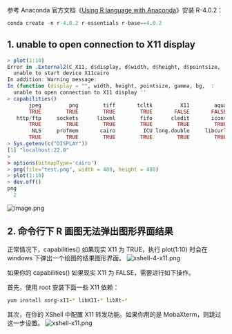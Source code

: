 参考 Anaconda 官方文档《[Using R language with Anaconda](https://docs.anaconda.com/anaconda/user-guide/tasks/using-r-language/)》安装 R-4.0.2：

```r
conda create -n r-4.0.2 r-essentials r-base==4.0.2
```

## 1. unable to open connection to X11 display

```r
> plot(1:10)
Error in .External2(C_X11, d$display, d$width, d$height, d$pointsize,  :
  unable to start device X11cairo
In addition: Warning message:
In (function (display = "", width, height, pointsize, gamma, bg,  :
  unable to open connection to X11 display ''
> capabilities()
       jpeg         png        tiff       tcltk         X11        aqua
       TRUE        TRUE        TRUE        TRUE       FALSE       FALSE
   http/ftp     sockets      libxml        fifo      cledit       iconv
       TRUE        TRUE        TRUE        TRUE        TRUE        TRUE
        NLS     profmem       cairo         ICU long.double     libcurl
       TRUE        TRUE        TRUE        TRUE        TRUE        TRUE
> Sys.getenv(c("DISPLAY"))
[1] "localhost:22.0"
>
> options(bitmapType='cairo')
> png(file="test.png", width = 480, height = 480)
> plot(1:10)
> dev.off()
png
  2
```

![image.png](https://shub-1251708715.cos.ap-guangzhou.myqcloud.com/elog-docs-images/FkZx8QeLR-ONq2yCbogCByYcQIph.png)

## 2. 命令行下 R 画图无法弹出图形界面结果

正常情况下，capabilities() 如果现实 X11 为 TRUE，执行 plot(1:10) 时会在 windows 下弹出一个绘图的结果图形界面。
![xshell-4-x11.png](https://shub-1251708715.cos.ap-guangzhou.myqcloud.com/elog-docs-images/Fs1qjTOQnehCQmA2MrYycXmFkCnX.png)

如果你的 capabilities() 如果现实 X11 为 FALSE，需要进行如下操作。

首先，使用 root 安装下面一些 X11 依赖：

```bash
yum install xorg-x11-* libX11-* libXt-*
```

其次，在你的 XShell 中配置 X11 转发功能。如果你用的是 MobaXterm，则跳过这一步设置。
![xshell-x11.png](https://shub-1251708715.cos.ap-guangzhou.myqcloud.com/elog-docs-images/Fi36zL7cdgcqVdc57RRfNwNwRAGz.png)
